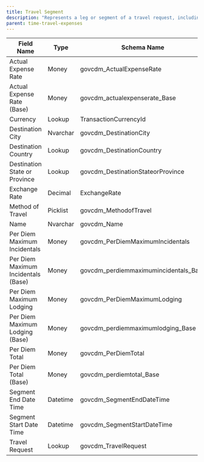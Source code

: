 ```yaml
---
title: Travel Segment
description: "Represents a leg or segment of a travel request, including destination and method."
parent: time-travel-expenses
---
```


| Field Name                    | Type     | Schema Name         |
|-------------------------------|----------|--------------------|
| Actual Expense Rate           | Money    | govcdm_ActualExpenseRate|
| Actual Expense Rate (Base)    | Money    | govcdm_actualexpenserate_Base|
| Currency                      | Lookup   | TransactionCurrencyId|
| Destination City              | Nvarchar | govcdm_DestinationCity|
| Destination Country           | Lookup   | govcdm_DestinationCountry|
| Destination State or Province | Lookup   | govcdm_DestinationStateorProvince|
| Exchange Rate                 | Decimal  | ExchangeRate       |
| Method of Travel              | Picklist | govcdm_MethodofTravel|
| Name                          | Nvarchar | govcdm_Name        |
| Per Diem Maximum Incidentals  | Money    | govcdm_PerDiemMaximumIncidentals|
| Per Diem Maximum Incidentals (Base)| Money| govcdm_perdiemmaximumincidentals_Base|
| Per Diem Maximum Lodging      | Money    | govcdm_PerDiemMaximumLodging|
| Per Diem Maximum Lodging (Base)| Money   | govcdm_perdiemmaximumlodging_Base|
| Per Diem Total                | Money    | govcdm_PerDiemTotal|
| Per Diem Total (Base)         | Money    | govcdm_perdiemtotal_Base|
| Segment End Date Time         | Datetime | govcdm_SegmentEndDateTime|
| Segment Start Date Time       | Datetime | govcdm_SegmentStartDateTime|
| Travel Request                | Lookup   | govcdm_TravelRequest|

